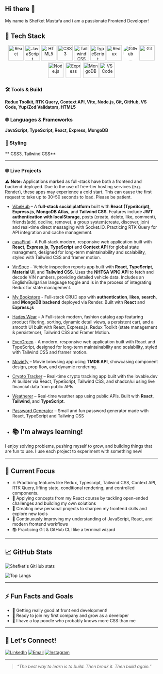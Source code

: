 ## Hi there 👋
My name is Shefket Mustafa and i am a passionate Frontend Developer!

## 🌟 Tech Stack
<p align="center">
  <img src="https://cdn.jsdelivr.net/gh/devicons/devicon/icons/react/react-original.svg" alt="React" width="50" />
  <img src="https://cdn.jsdelivr.net/gh/devicons/devicon/icons/javascript/javascript-original.svg" alt="JavaScript" width="50" />
  <img src="https://cdn.jsdelivr.net/gh/devicons/devicon/icons/html5/html5-original.svg" alt="HTML5" width="50" />
  <img src="https://cdn.jsdelivr.net/gh/devicons/devicon/icons/css3/css3-original.svg" alt="CSS3" width="50" />
  <img src="https://www.vectorlogo.zone/logos/tailwindcss/tailwindcss-icon.svg" alt="Tailwind CSS" width="50" />
  <img src="https://cdn.jsdelivr.net/gh/devicons/devicon/icons/typescript/typescript-original.svg" alt="TypeScript" width="50" />
  <img src="https://cdn.jsdelivr.net/gh/devicons/devicon/icons/redux/redux-original.svg" alt="Redux" width="50" />
  <img src="https://upload.wikimedia.org/wikipedia/commons/9/91/Octicons-mark-github.svg" alt="GitHub" width="50" style="background:white; border-radius:50%" />
  <img src="https://cdn.jsdelivr.net/gh/devicons/devicon/icons/git/git-original.svg" alt="Git" width="50" />
  <img src="https://cdn.jsdelivr.net/gh/devicons/devicon/icons/nodejs/nodejs-original.svg" alt="Node.js" width="50" />
  <img src="https://cdn.jsdelivr.net/gh/devicons/devicon/icons/express/express-original.svg" alt="Express" width="50" style="background:white; border-radius:6px; padding:4px;" />
  <img src="https://cdn.jsdelivr.net/gh/devicons/devicon/icons/mongodb/mongodb-original.svg" alt="MongoDB" width="50" />
  <img src="https://cdn.jsdelivr.net/gh/devicons/devicon/icons/vscode/vscode-original.svg" alt="VS Code" width="50" />
</p>

### 🛠️ Tools & Build  
**Redux Toolkit, RTK Query, Context API, Vite, Node.js, Git, GitHub, VS Code, Yup/Zod Validators, HTML5**

### 🌐 Languages & Frameworks  
**JavaScript, TypeScript, React, Express, MongoDB**

### 🎨 Styling  
** CSS3, Tailwind CSS**

---

### 🌐 Live Projects

⚠️ **Note:** Applications marked as full-stack have both a frontend and backend deployed. Due to the use of free-tier hosting services (e.g. Render), these apps may experience a cold start. This can cause the first request to take up to 30–50 seconds to load. Please be patient.

- [VibeHub](https://vibe-hub2.vercel.app/) – A **full-stack social platform** built with **React (TypeScript)**, **Express.js**, **MongoDB Atlas**, and **Tailwind CSS**. Features include **JWT authentication with localStorage**, posts (create, delete, like, comment), friends(add, decline, remove), a group system(create, discover, join) and real-time direct messaging with Socket.IO. Practicing RTK Query for API integration and cache management. 
- [casaFind](https://casa-find-flame.vercel.app/) - A Full-stack modern, responsive web application built with **React**, **Express.js**, **TypeScript** and **Context API** for global state managment, designed for long-term maintainability and scalability, styled with Tailwind CSS and framer motion.
- [VinSpec](https://vin-spec.vercel.app/) – Vehicle inspection reports app built with **React**, **TypeScript**, **Material UI**, and **Tailwind CSS**. Uses the **NHTSA VPIC API** to fetch and decode VIN numbers, providing detailed vehicle data. Includes an English/Bulgarian language toggle and is in the process of integrating Redux for state management.
- [My Bookstore](https://my-bookstore-react-proj.vercel.app) - Full-stack CRUD app with **authentication**, **likes**, **search**, and **MongoDB backend** deployed via Render. Built with **React** and **Express.js**
- [Hades Wear](https://hades-wear-clothing-shop.vercel.app) – A Full-stack modern, fashion catalog app featuring product filtering, sorting, dynamic detail views, a persistent cart, and a smooth UI built with React, Express.js, Redux Toolkit (state management & persistence), Tailwind CSS and Framer Motion.
- [EverGreen](https://evergreen-two-lime.vercel.app) - A modern, responsive web application built with React and TypeScript, designed for long-term maintainability and scalability, styled with Tailwind CSS and framer motion.
- [Moviefy](https://moviefy-lemon.vercel.app) – Movie browsing app using **TMDB API**, showcasing component design, prop flow, and dynamic rendering.
- [Crypto Tracker](https://crypto-tracker-7fcu.vercel.app) – Real-time crypto tracking app built with the lovable.dev AI builder via React, TypeScript, Tailwind CSS, and shadcn/ui using live financial data from public APIs.
- [Weatherer](https://weather-2f95.vercel.app/) – Real-time weather app using public APIs. Built with **React**, **Tailwind**, and **TypeScript**.
- [Password Generator](https://password-generator-5i3h.vercel.app) – Small and fun password generator made with React, TypeScript and Tailwing CSS





- ## 📚 I'm always learning!
I enjoy solving problems, pushing myself to grow, and building things that are fun to use. 
I use each project to experiment with something new!

---

## 🚀 Current Focus
- ⚛️ Practicing features like Redux, Typescript, Tailwind CSS, Context API, RTK Query, lifting state, conditional rendering, and controlled components.
- 📘 Applying concepts from my React course by tackling open-ended challenges and building my own solutions
- 🧪 Creating new personal projects to sharpen my frontend skills and explore new tools
- 🔁 Continuously improving my understanding of JavaScript, React, and modern frontend workflows
- 📚 Practicing Git & GitHub CLI like a terminal wizard

---

## 📈 GitHub Stats

![Shefket's GitHub stats](https://github-readme-stats.vercel.app/api?username=shefket-mustafa&show_icons=true&theme=radical)

![Top Langs](https://github-readme-stats.vercel.app/api/top-langs/?username=shefket-mustafa&layout=compact&theme=tokyonight)

---

## ⚡ Fun Facts and Goals

- 🎯 Getting really good at front end development!
- 🎯  Ready to join my first company and grow as a developer
- 🐾 I have a toy poodle who probably knows more CSS than me

---

## 🔗 Let's Connect!

[![LinkedIn](https://img.shields.io/badge/-LinkedIn-blue?style=for-the-badge&logo=linkedin)](https://www.linkedin.com/in/shefket-mustafa-81356a360/)
[![Email](https://img.shields.io/badge/-Email-red?style=for-the-badge&logo=gmail&logoColor=white)](mailto:shefket.must@gmail.com)
[![Instagram](https://img.shields.io/badge/-Instagram-E4405F?style=for-the-badge&logo=instagram&logoColor=white)](https://www.instagram.com/shefket_sum/)


---


> _“The best way to learn is to build. Then break it. Then build again.”_

